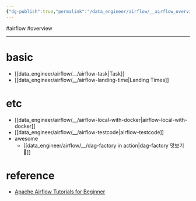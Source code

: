 ```yaml
---
{"dg-publish":true,"permalink":"/data_engineer/airflow/__airflow_overview/","dgPassFrontmatter":true,"noteIcon":"","created":"","updated":""}
---
```


#airflow #overview 

---

# basic
- [[data_engineer/airflow/__/airflow-task\|Task]]
- [[data_engineer/airflow/__/airflow-landing-time\|Landing Times]]

# etc
- [[data_engineer/airflow/__/airflow-local-with-docker\|airflow-local-with-docker]]
- [[data_engineer/airflow/__/airflow-testcode\|airflow-testcode]]
- awesome
	- [[data_engineer/airflow/__/dag-factory in action\|dag-factory 맛보기 🤤]]

# reference
- [Apache Airflow Tutorials for Beginner](https://heumsi.github.io/apache-airflow-tutorials-for-beginner/)